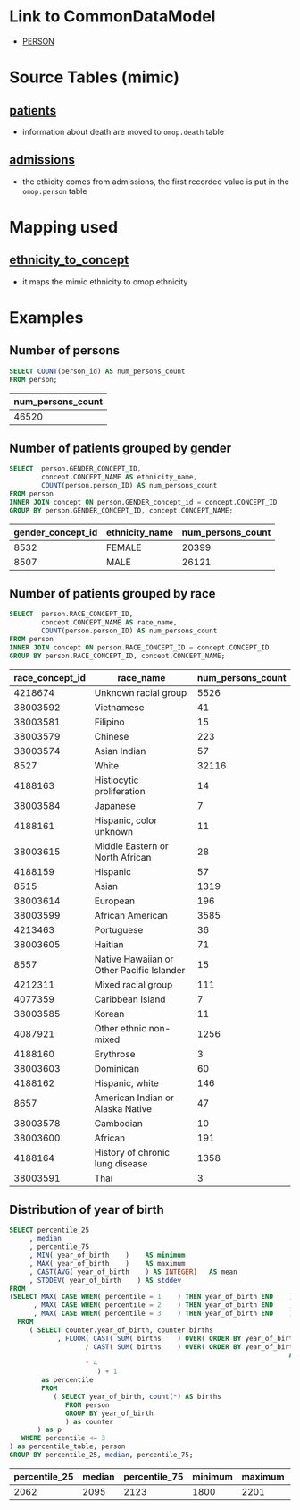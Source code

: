 # Link to CommonDataModel
- [PERSON](https://github.com/OHDSI/CommonDataModel/wiki/PERSON)

# Source Tables (mimic)

## [patients](https://mimic.physionet.org/mimictables/patients/)

- information about death are moved to `omop.death` table

## [admissions](https://mimic.physionet.org/mimictables/admissions/)

- the ethicity comes from admissions, the first recorded value is put in the `omop.person` table 

# Mapping used

## [ethnicity_to_concept](https://github.com/MIT-LCP/mimic-omop/blob/master/extras/concept/ethnicity_to_concept.csv)

- it maps the mimic ethnicity to omop ethnicity

# Examples

## Number of persons
``` sql
SELECT COUNT(person_id) AS num_persons_count
FROM person;
```
| num_persons_count |
|-------------------|
|             46520|

## Number of patients grouped by gender
``` sql
SELECT  person.GENDER_CONCEPT_ID,
        concept.CONCEPT_NAME AS ethnicity_name,
        COUNT(person.person_ID) AS num_persons_count
FROM person
INNER JOIN concept ON person.GENDER_concept_id = concept.CONCEPT_ID
GROUP BY person.GENDER_CONCEPT_ID, concept.CONCEPT_NAME;
```
| gender_concept_id | ethnicity_name | num_persons_count |
|-------------------|----------------|-------------------|
|              8532 | FEMALE         |             20399|
|              8507 | MALE           |             26121|

## Number of patients grouped by race
``` sql
SELECT  person.RACE_CONCEPT_ID,
        concept.CONCEPT_NAME AS race_name,
        COUNT(person.person_ID) AS num_persons_count
FROM person
INNER JOIN concept ON person.RACE_CONCEPT_ID = concept.CONCEPT_ID
GROUP BY person.RACE_CONCEPT_ID, concept.CONCEPT_NAME;
```
| race_concept_id |                 race_name                 | num_persons_count |
|-----------------|-------------------------------------------|-------------------|
|         4218674 | Unknown racial group                      |              5526|
|        38003592 | Vietnamese                                |                41|
|        38003581 | Filipino                                  |                15|
|        38003579 | Chinese                                   |               223|
|        38003574 | Asian Indian                              |                57|
|            8527 | White                                     |             32116|
|         4188163 | Histiocytic proliferation                 |                14|
|        38003584 | Japanese                                  |                 7|
|         4188161 | Hispanic, color unknown                   |                11|
|        38003615 | Middle Eastern or North African           |                28|
|         4188159 | Hispanic                                  |                57|
|            8515 | Asian                                     |              1319|
|        38003614 | European                                  |               196|
|        38003599 | African American                          |              3585|
|         4213463 | Portuguese                                |                36|
|        38003605 | Haitian                                   |                71|
|            8557 | Native Hawaiian or Other Pacific Islander |                15|
|         4212311 | Mixed racial group                        |               111|
|         4077359 | Caribbean Island                          |                 7|
|        38003585 | Korean                                    |                11|
|         4087921 | Other ethnic non-mixed                    |              1256|
|         4188160 | Erythrose                                 |                 3|
|        38003603 | Dominican                                 |                60|
|         4188162 | Hispanic, white                           |               146|
|            8657 | American Indian or Alaska Native          |                47|
|        38003578 | Cambodian                                 |                10|
|        38003600 | African                                   |               191|
|         4188164 | History of chronic lung disease           |              1358|
|        38003591 | Thai                                      |                 3|

## Distribution of year of birth
``` sql
SELECT percentile_25
     , median
     , percentile_75
     , MIN( year_of_birth    )    AS minimum
     , MAX( year_of_birth    )    AS maximum
     , CAST(AVG( year_of_birth    ) AS INTEGER)   AS mean
     , STDDEV( year_of_birth    ) AS stddev
FROM
(SELECT MAX( CASE WHEN( percentile = 1    ) THEN year_of_birth END    ) AS percentile_25
      , MAX( CASE WHEN( percentile = 2    ) THEN year_of_birth END    ) AS median
      , MAX( CASE WHEN( percentile = 3    ) THEN year_of_birth END    ) AS percentile_75
  FROM
     ( SELECT counter.year_of_birth, counter.births
            , FLOOR( CAST( SUM( births    ) OVER( ORDER BY year_of_birth ROWS UNBOUNDED PRECEDING    ) AS DECIMAL    )
                   / CAST( SUM( births    ) OVER( ORDER BY year_of_birth ROWS BETWEEN UNBOUNDED PRECEDING
                                                                      AND UNBOUNDED FOLLOWING    )  AS DECIMAL    )
                   * 4
                      ) + 1
        as percentile
        FROM
           ( SELECT year_of_birth, count(*) AS births
              FROM person
              GROUP BY year_of_birth
              ) as counter
       ) as p
   WHERE percentile <= 3
) as percentile_table, person
GROUP BY percentile_25, median, percentile_75;
```
| percentile_25 | median | percentile_75 | minimum | maximum | mean |       stddev        |
|---------------|--------|---------------|---------|---------|------|---------------------|
|          2062 |   2095 |          2123 |    1800 |    2201 | 2088 | 64.2736336370628481|

